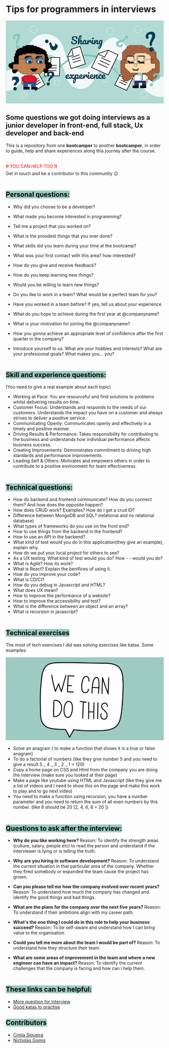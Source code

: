 # Tips for programmers in interviews

![Alt question and people](images/title_image.png)

## Some questions we got doing interviews as a junior developer in front-end, full stack, Ux developer and back-end <br>

This is a repository from one <b>bootcamper</b> to another <b>bootcamper</b>, in order to guide, help and share experiences along this journey after the course.<br><br>

<span style="color: red">❗❗ YOU CAN HELP TOO ❗❗ </span><br>
Get in touch and be a contributor to this community 😉<br><br>

## <span style="background-color: #9DCBC1; color: black"> Personal questions:

- Why did you choose to be a developer?
- What made you become interested in programming?
- Tell me a project that you worked on?
- What is the proudest things that you ever done?
- What skills did you learn during your time at the bootcamp?
- What was your first contact with this area? how interested?
- How do you give and receive feedback?
- How do you keep learning new things?
- Would you be willing to learn new things?
- Do you like to work in a team? What would be a perfect team for you?
- Have you worked in a team before? If yes, tell us about your experience
- What do you hope to achieve during the first year at @companyname?
- What is your motivation for joining the @companyname?
- How you gonna achieve an appropriate level of confidence after the first quarter in the company?

- Introduce yourself to us. What are your hobbies and interests? What are your professional goals? What makes you... you?<br><br>

## <span style="background-color: #9DCBC1; color: black"> Skill and experience questions:

(You need to give a real example about each topic)

- Working at Pace: You are resourceful and find solutions to problems whilst delivering results on time.
- Customer Focus: Understands and responds to the needs of our customers. Understands the impact you have on a customer and always strives to deliver a positive service.
- Communicating Openly: Communicates openly and effectively in a timely and positive manner.
- Driving Results & Performance: Takes responsibility for contributing to the business and understands how individual performance affects business success.
- Creating Improvements: Demonstrates commitment to driving high standards and performance improvements.
- Leading Self & Others: Motivates and empowers others in order to contribute to a positive environment for team effectiveness.<br><br>

## <span style="background-color: #9DCBC1; color: black"> Technical questions:

- How do backend and frontend communicate? How do you connect them? And how does the opposite happen?
- How does CRUD work? Examples? How do I get a crud ID?
- Difference between MongoDB and SQL? (relational and no relational database)
- What types of frameworks do you use on the front end?
- How to use things from the backend in the frontend?
- How to use an API in the backend?
- What kind of test would you do in this application(they give an example), explain why.
- How do we put your local project for others to see?
- As a UX testing. What kind of test would you do? How - - would you do?
- What is Agile? How its work?
- What is React? Explain the benifices of using it.
- How do you improve your code?
- What is CD/CI?
- How do you debug in Javascript and HTML?
- What does UX mean?
- How to improve the performance of a website?
- How to improve the accessibility and test?
- What is the difference between an object and an array?
- What is recursion in javascript?<br><br>

## <span style="background-color: #9DCBC1; color: black"> Technical exercises

The most of tech exercises I did was solving exercises like katas. Some examples:

![Alt question and people](images/wecan.png)

- Solve an anagram ( to make a function that shows it is a true or false anagram)
- To do a factorial of numbers (like they give number 5 and you need to give a result 5 _ 4 _ 3 _ 2 _ 1 = 120)
- Copy a home page on CSS and Html from the company you are doing the interview (make sure you looked at their page)
- Make a page like youtube using HTML and Javascript (like they give me a list of videos and I need to show this on the page and make this work to play and to go next video)
- You need to make a function using recursion, you have a number parameter and you need to return the sum of all even numbers by this number. (like 8 should be 20 [2, 4, 6, 8 = 20 ])<br><br>

## <span style="background-color: #9DCBC1; color: black"> Questions to ask after the interview:

- <b> Why do you like working here? </b>
  Reason: To identify the strength areas (culture, salary, people etc) to read the person and understand if the interviewer is lying or is telling the truth.

- <b> Why are you hiring in software development? </b>
  Reason: To understand the current situation in that particular area of the company. Whether they fired somebody or expanded the team cause the project has grown.

- <b> Can you please tell me how the company evolved over recent years? </b>
  Reason: To understand how much the company has changed and identify the good things and bad things.

- <b>What are the plans for the company over the next five years? </b>
  Reason: To understand if their ambitions align with my career path.

- <b>What's the one thing I could do in this role to help your business succeed? </b>
  Reason: To be self-aware and understand how I can bring value to the organisation.

- <b>Could you tell me more about the team I would be part of? </b>
  Reason: To understand how they structure their team.

- <b>What are some areas of improvement in the team and where a new engineer can have an impact? </b>
  Reason: To identify the current challenges that the company is facing and how can i help them.<br><br>

## <span style="background-color: #9DCBC1; color: black"> These links can be helpful:

- [More question for interview](https://github.com/sudheerj/javascript-interview-questions)<br>
- [Good katas to practise](https://github.com/myjinxin2015/Katas-list-of-Training-JS-series)<br>

## <span style="background-color: #9DCBC1; color: black">Contributors<br>

- [Cintia Siqueira](https://github.com/ciisiq)<br>
- [Nicholas Gomis](https://github.com/NicholasGomis)

